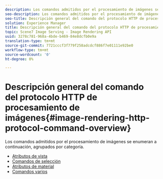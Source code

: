 ```yaml
---
description: Los comandos admitidos por el procesamiento de imágenes se enumeran a continuación, agrupados por categoría.
seo-description: Los comandos admitidos por el procesamiento de imágenes se enumeran a continuación, agrupados por categoría.
seo-title: Descripción general del comando del protocolo HTTP de procesamiento de imágenes
solution: Experience Manager
title: Descripción general del comando del protocolo HTTP de procesamiento de imágenes
topic: Scene7 Image Serving - Image Rendering API
uuid: 3278c781-968a-4bde-b469-84e8dcfb0e9a
translation-type: tm+mt
source-git-commit: 7721cccf3f779f258adcdcf886f7e01111e92be0
workflow-type: tm+mt
source-wordcount: '0'
ht-degree: 0%

---
```



# Descripción general del comando del protocolo HTTP de procesamiento de imágenes{#image-rendering-http-protocol-command-overview}

Los comandos admitidos por el procesamiento de imágenes se enumeran a continuación, agrupados por categoría.

* [Atributos de vista](r-ir-view-attributes.md)
* [Comandos de selección](r-ir-selection-commands.md)
* [Atributos de material](r-ir-material-attributes.md)
* [Comandos varios](r-ir-miscellaneous-commands.md)
